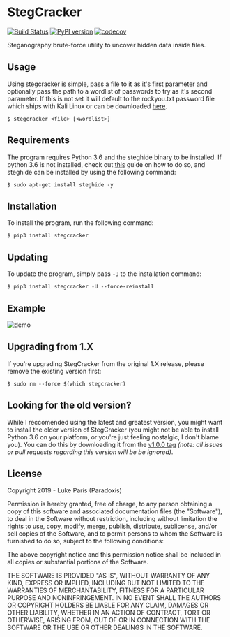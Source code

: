 # StegCracker
[![Build Status](https://travis-ci.org/Paradoxis/StegCracker.svg?branch=master)](https://travis-ci.org/Paradoxis/StegCracker)
[![PyPI version](https://badge.fury.io/py/stegcracker.svg)](https://badge.fury.io/py/stegcracker)
[![codecov](https://codecov.io/gh/Paradoxis/StegCracker/branch/master/graph/badge.svg)](https://codecov.io/gh/Paradoxis/StegCracker)

Steganography brute-force utility to uncover hidden data inside files.

## Usage
Using stegcracker is simple, pass a file to it as it's first parameter and optionally pass the path
to a wordlist of passwords to try as it's second parameter. If this is not set it will default to the
rockyou.txt password file which ships with Kali Linux or can be downloaded [here](https://github.com/danielmiessler/SecLists/raw/master/Passwords/Leaked-Databases/rockyou.txt.tar.gz).

```
$ stegcracker <file> [<wordlist>]
```

## Requirements
The program requires Python 3.6 and the steghide binary to be installed. If 
python 3.6 is not installed, check out [this](https://unix.stackexchange.com/questions/332641/how-to-install-python-3-6)
guide on how to do so, and steghide can be installed by using the following command:

```
$ sudo apt-get install steghide -y
```

## Installation
To install the program, run the following command:

```
$ pip3 install stegcracker
```

## Updating
To update the program, simply pass `-U` to the installation command:

```
$ pip3 install stegcracker -U --force-reinstall
```

## Example

![demo](https://github.com/Paradoxis/StegCracker/raw/master/stegcracker.gif)

## Upgrading from 1.X
If you're upgrading StegCracker from the original 1.X release, please remove the existing version first:

```
$ sudo rm --force $(which stegcracker)
```

## Looking for the old version?
While I reccomended using the latest and greatest version, you might want to install the older version of StegCracker (you might not be able to install Python 3.6 on your platform, or you're just feeling nostalgic, I don't blame you). You can do this by downloading it from the [v1.0.0 tag](https://github.com/Paradoxis/StegCracker/blob/v1.0.0/stegcracker) _(note: all issues or pull requests regarding this version will be be ignored)_.

## License
Copyright 2019 - Luke Paris (Paradoxis)

Permission is hereby granted, free of charge, to any person obtaining a copy of this software and associated documentation files (the "Software"), to deal in the Software without restriction, 
including without limitation the rights to use, copy, modify, merge, publish, distribute, sublicense, and/or sell copies of the Software, and to permit persons to whom the Software is furnished to 
do so, subject to the following conditions:

The above copyright notice and this permission notice shall be included in all copies or substantial portions of the Software.

THE SOFTWARE IS PROVIDED "AS IS", WITHOUT WARRANTY OF ANY KIND, EXPRESS OR IMPLIED, INCLUDING BUT NOT LIMITED TO THE WARRANTIES OF MERCHANTABILITY, FITNESS FOR A PARTICULAR PURPOSE AND 
NONINFRINGEMENT. IN NO EVENT SHALL THE AUTHORS OR COPYRIGHT HOLDERS BE LIABLE FOR ANY CLAIM, DAMAGES OR OTHER LIABILITY, WHETHER IN AN ACTION OF CONTRACT, TORT OR OTHERWISE, ARISING FROM, OUT OF 
OR IN CONNECTION WITH THE SOFTWARE OR THE USE OR OTHER DEALINGS IN THE SOFTWARE.
